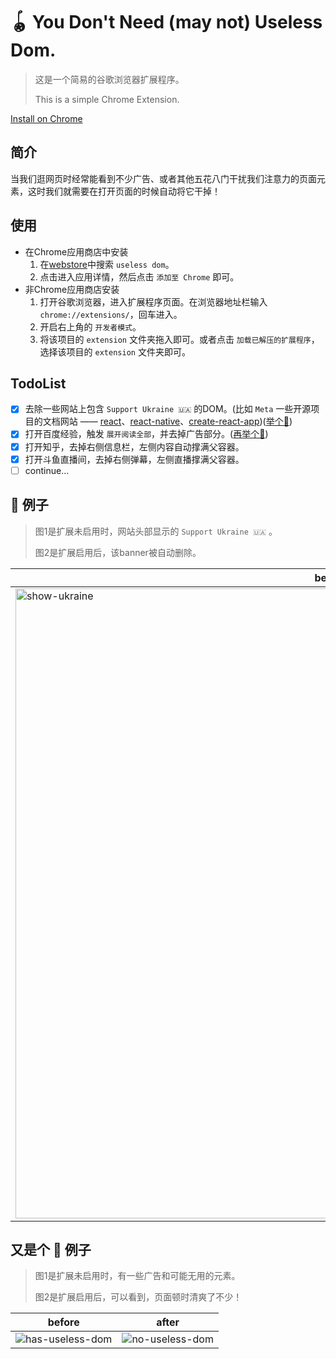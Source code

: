 # 🪀 You Don't Need (may not) Useless Dom.

> 这是一个简易的谷歌浏览器扩展程序。
> 
> This is a simple Chrome Extension.

[Install on Chrome](https://chrome.google.com/webstore/detail/you-dont-need-useless-dom/bgjngbocjgelielanacegjgdgopelgll)

## 简介
当我们逛网页时经常能看到不少广告、或者其他五花八门干扰我们注意力的页面元素，这时我们就需要在打开页面的时候自动将它干掉！

## 使用
- 在Chrome应用商店中安装
  1. 在[webstore](https://chrome.google.com/webstore/category/extensions)中搜索 `useless dom`。
  2. 点击进入应用详情，然后点击 `添加至 Chrome` 即可。
- 非Chrome应用商店安装
  1. 打开谷歌浏览器，进入扩展程序页面。在浏览器地址栏输入`chrome://extensions/`，回车进入。
  2. 开启右上角的 `开发者模式`。
  3. 将该项目的 `extension` 文件夹拖入即可。或者点击 `加载已解压的扩展程序`，选择该项目的 `extension` 文件夹即可。

## TodoList
- [x] 去除一些网站上包含 `Support Ukraine 🇺🇦` 的DOM。(比如 `Meta` 一些开源项目的文档网站 —— [react](https://react.dev)、[react-native](https://reactnative.dev/)、[create-react-app](https://create-react-app.dev/))([举个🌰](#example))
- [x] 打开百度经验，触发 `展开阅读全部`，并去掉广告部分。([再举个🌰](#example2))
- [x] 打开知乎，去掉右侧信息栏，左侧内容自动撑满父容器。
- [x] 打开斗鱼直播间，去掉右侧弹幕，左侧直播撑满父容器。
- [ ] continue...

## <span id="example">🌰 例子</span>
> 图1是扩展未启用时，网站头部显示的 `Support Ukraine 🇺🇦` 。
> 
> 图2是扩展启用后，该banner被自动删除。

|  before  |  after  |
|  ------  |  -----  |
| <img width="1008" alt="show-ukraine" src="https://user-images.githubusercontent.com/30711792/229255167-8b247858-a5a6-4e58-ad6c-01b815570983.png"> | <img width="1008" alt="hide-ukraine" src="https://user-images.githubusercontent.com/30711792/229255190-6e15d503-7c60-403f-a524-3dcfe1039157.png"> |

## <span id="example2">又是个 🌰 例子</span>
> 图1是扩展未启用时，有一些广告和可能无用的元素。
> 
> 图2是扩展启用后，可以看到，页面顿时清爽了不少！

|  before  |  after  |
|  ------  |  -----  |
| ![has-useless-dom](https://user-images.githubusercontent.com/30711792/229255625-ec767034-e7bb-4a79-9557-47360dc12644.jpg) | ![no-useless-dom](https://user-images.githubusercontent.com/30711792/229255638-f34a7663-2770-4ad4-a805-abe8ab2d666f.jpg) |
